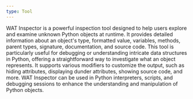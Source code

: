 ```yaml
---
type: Tool
---
```


WAT Inspector is a powerful inspection tool designed to help users explore and examine unknown Python objects at runtime. It provides detailed information about an object's type, formatted value, variables, methods, parent types, signature, documentation, and source code. This tool is particularly useful for debugging or understanding intricate data structures in Python, offering a straightforward way to investigate what an object represents. It supports various modifiers to customize the output, such as hiding attributes, displaying dunder attributes, showing source code, and more. WAT Inspector can be used in Python interpreters, scripts, and debugging sessions to enhance the understanding and manipulation of Python objects.